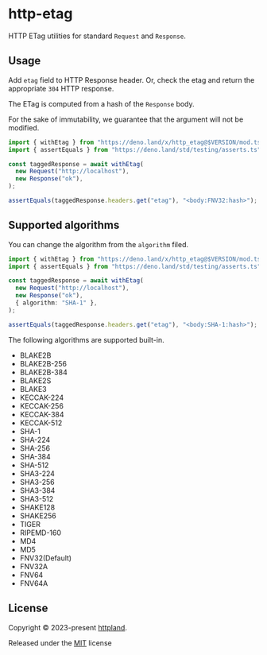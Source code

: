 # http-etag

HTTP ETag utilities for standard `Request` and `Response`.

## Usage

Add `etag` field to HTTP Response header. Or, check the etag and return the
appropriate `304` HTTP response.

The ETag is computed from a hash of the `Response` body.

For the sake of immutability, we guarantee that the argument will not be
modified.

```ts
import { withEtag } from "https://deno.land/x/http_etag@$VERSION/mod.ts";
import { assertEquals } from "https://deno.land/std/testing/asserts.ts";

const taggedResponse = await withEtag(
  new Request("http://localhost"),
  new Response("ok"),
);

assertEquals(taggedResponse.headers.get("etag"), "<body:FNV32:hash>");
```

## Supported algorithms

You can change the algorithm from the `algorithm` filed.

```ts
import { withEtag } from "https://deno.land/x/http_etag@$VERSION/mod.ts";
import { assertEquals } from "https://deno.land/std/testing/asserts.ts";

const taggedResponse = await withEtag(
  new Request("http://localhost"),
  new Response("ok"),
  { algorithm: "SHA-1" },
);

assertEquals(taggedResponse.headers.get("etag"), "<body:SHA-1:hash>");
```

The following algorithms are supported built-in.

- BLAKE2B
- BLAKE2B-256
- BLAKE2B-384
- BLAKE2S
- BLAKE3
- KECCAK-224
- KECCAK-256
- KECCAK-384
- KECCAK-512
- SHA-1
- SHA-224
- SHA-256
- SHA-384
- SHA-512
- SHA3-224
- SHA3-256
- SHA3-384
- SHA3-512
- SHAKE128
- SHAKE256
- TIGER
- RIPEMD-160
- MD4
- MD5
- FNV32(Default)
- FNV32A
- FNV64
- FNV64A

## License

Copyright © 2023-present [httpland](https://github.com/httpland).

Released under the [MIT](./LICENSE) license
